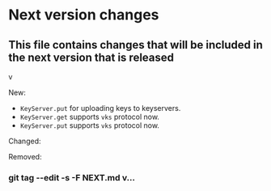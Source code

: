 # Next version changes
## This file contains changes that will be included in the next version that is released
v

New:
  - `KeyServer.put` for uploading keys to keyservers.
  - `KeyServer.get` supports `vks` protocol now.
  - `KeyServer.put` supports `vks` protocol now.

Changed:

Removed:

### git tag --edit -s -F NEXT.md v...
